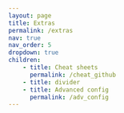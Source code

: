 ```yaml
---
layout: page
title: Extras
permalink: /extras
nav: true
nav_order: 5
dropdown: true
children: 
    - title: Cheat sheets
      permalink: /cheat_github
    - title: divider
    - title: Advanced config
      permalink: /adv_config
---
```

